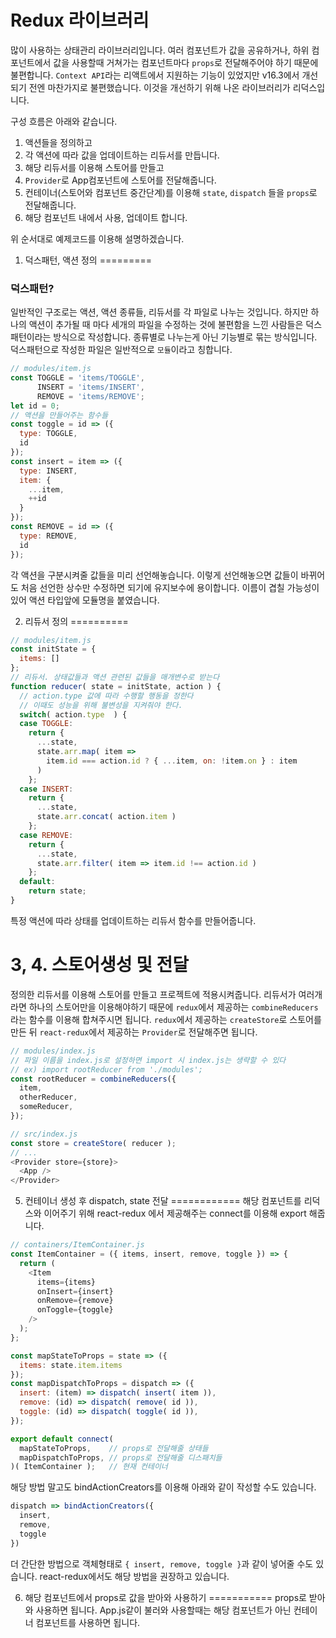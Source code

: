 Redux 라이브러리
========
많이 사용하는 상태관리 라이브러리입니다.
여러 컴포넌트가 값을 공유하거나, 하위 컴포넌트에서 값을 사용할때
거쳐가는 컴포넌트마다 `props`로 전달해주어야 하기 때문에 불편합니다.
`Context API`라는 리액트에서 지원하는 기능이 있었지만 v16.3에서 개선되기 전엔 마찬가지로 불편했습니다.
이것을 개선하기 위해 나온 라이브러리가 리덕스입니다.

구성 흐름은 아래와 같습니다.
1. 액션들을 정의하고
2. 각 액션에 따라 값을 업데이트하는 리듀서를 만듭니다.
3. 해당 리듀서를 이용해 스토어를 만들고
4. `Provider`로 App컴포넌트에 스토어를 전달해줍니다.
5. 컨테이너(스토어와 컴포넌트 중간단계)를 이용해 `state`, `dispatch` 들을 `props`로 전달해줍니다.
6. 해당 컴포넌트 내에서 사용, 업데이트 합니다.

위 순서대로 예제코드를 이용해 설명하겠습니다.

1. 덕스패턴, 액션 정의
=========
### 덕스패턴?
일반적인 구조로는 액션, 액션 종류들, 리듀서를 각 파일로 나누는 것입니다.
하지만 하나의 액션이 추가될 때 마다 세개의 파일을 수정하는 것에 불편함을 느낀 사람들은 
덕스패턴이라는 방식으로 작성합니다. 종류별로 나누는게 아닌 기능별로 묶는 방식입니다. 
덕스패턴으로 작성한 파일은 일반적으로 `모듈`이라고 칭합니다.

```javascript
// modules/item.js
const TOGGLE = 'items/TOGGLE',
      INSERT = 'items/INSERT',
      REMOVE = 'items/REMOVE';
let id = 0;
// 액션을 만들어주는 함수들
const toggle = id => ({
  type: TOGGLE,
  id
});
const insert = item => ({
  type: INSERT,
  item: {
    ...item,
    ++id
  }
});
const REMOVE = id => ({
  type: REMOVE,
  id
});
```
각 액션을 구분시켜줄 값들을 미리 선언해놓습니다.
이렇게 선언해놓으면 값들이 바뀌어도 처음 선언한 상수만 수정하면 되기에 유지보수에 용이합니다.
이름이 겹칠 가능성이 있어 액션 타입앞에 모듈명을 붙였습니다.

2. 리듀서 정의
==========
```javascript
// modules/item.js
const initState = {
  items: []
};
// 리듀서. 상태값들과 액션 관련된 값들을 매개변수로 받는다
function reducer( state = initState, action ) {
  // action.type 값에 따라 수행할 행동을 정한다
  // 이때도 성능을 위해 불변성을 지켜줘야 한다.
  switch( action.type  ) {
  case TOGGLE:
    return {
      ...state,
      state.arr.map( item =>
        item.id === action.id ? { ...item, on: !item.on } : item
      )
    };
  case INSERT:
    return {
      ...state,
      state.arr.concat( action.item )
    };
  case REMOVE:
    return {
      ...state,
      state.arr.filter( item => item.id !== action.id )
    };
  default:
    return state;
}
```
특정 액션에 따라 상태를 업데이트하는 리듀서 함수를 만들어줍니다.

3, 4. 스토어생성 및 전달
===========
정의한 리듀서를 이용해 스토어를 만들고 프로젝트에 적용시켜줍니다.
리듀서가 여러개라면 하나의 스토어만을 이용해야하기 때문에 
`redux`에서 제공하는 `combineReducers`라는 함수를 이용해 합쳐주시면 됩니다. 
`redux`에서 제공하는 `createStore`로 스토어를 만든 뒤
`react-redux`에서 제공하는 `Provider`로 전달해주면 됩니다.
```javascript
// modules/index.js
// 파일 이름을 index.js로 설정하면 import 시 index.js는 생략할 수 있다
// ex) import rootReducer from './modules';
const rootReducer = combineReducers({
  item,
  otherReducer,
  someReducer,
});

// src/index.js
const store = createStore( reducer );
// ...
<Provider store={store}>
  <App />
</Provider>
```

5. 컨테이너 생성 후 dispatch, state 전달 
============
해당 컴포넌트를 리덕스와 이어주기 위해 react-redux 에서 제공해주는 connect를 이용해 export 해줍니다.
```javascript
// containers/ItemContainer.js
const ItemContainer = ({ items, insert, remove, toggle }) => {
  return (
    <Item
      items={items}
      onInsert={insert}
      onRemove={remove}
      onToggle={toggle}
    />
  );
};

const mapStateToProps = state => ({
  items: state.item.items
});
const mapDispatchToProps = dispatch => ({
  insert: (item) => dispatch( insert( item )),
  remove: (id) => dispatch( remove( id )),
  toggle: (id) => dispatch( toggle( id )),
});

export default connect(
  mapStateToProps,    // props로 전달해줄 상태들
  mapDispatchToProps, // props로 전달해줄 디스패치들
)( ItemContainer );   // 현재 컨테이너
```
해당 방법 말고도 bindActionCreators를 이용해 아래와 같이 작성할 수도 있습니다.
```javascript
dispatch => bindActionCreators({
  insert,
  remove,
  toggle
})
```
더 간단한 방법으로 객체형태로 `{ insert, remove, toggle }`과 같이 넣어줄 수도 있습니다.
react-redux에서도 해당 방법을 권장하고 있습니다.

6. 해당 컴포넌트에서 props로 값을 받아와 사용하기
===========
props로 받아와 사용하면 됩니다.
App.js같이 불러와 사용할때는 해당 컴포넌트가 아닌 컨테이너 컴포넌트를 사용하면 됩니다.
